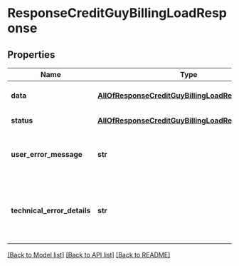# ResponseCreditGuyBillingLoadResponse

## Properties
Name | Type | Description | Notes
------------ | ------------- | ------------- | -------------
**data** | [**AllOfResponseCreditGuyBillingLoadResponseData**](AllOfResponseCreditGuyBillingLoadResponseData.md) | API specific response data | [optional] 
**status** | [**AllOfResponseCreditGuyBillingLoadResponseStatus**](AllOfResponseCreditGuyBillingLoadResponseStatus.md) | Response status | [optional] 
**user_error_message** | **str** | Error message, in a user readable format | [optional] 
**technical_error_details** | **str** | Technical error details, let us know if you received this. | [optional] 

[[Back to Model list]](../README.md#documentation-for-models) [[Back to API list]](../README.md#documentation-for-api-endpoints) [[Back to README]](../README.md)

